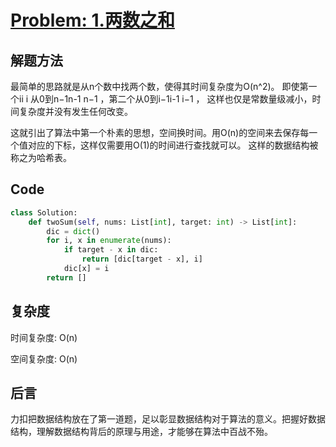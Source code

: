 # [Problem: 1.两数之和](https://leetcode.cn/problems/two-sum/description/)

## 解题方法

最简单的思路就是从n个数中找两个数，使得其时间复杂度为O(n^2)。
即使第一个ii i 从0到n−1n-1 n−1 ，第二个从0到i−1i-1 i−1 ，
这样也仅是常数量级减小，时间复杂度并没有发生任何改变。

这就引出了算法中第一个朴素的思想，空间换时间。用O(n)的空间来去保存每一个值对应的下标，这样仅需要用O(1)的时间进行查找就可以。
这样的数据结构被称之为哈希表。

## Code

```python
class Solution:
    def twoSum(self, nums: List[int], target: int) -> List[int]:
        dic = dict()
        for i, x in enumerate(nums):
            if target - x in dic:
                return [dic[target - x], i]
            dic[x] = i
        return []
```

## 复杂度

时间复杂度: O(n)

空间复杂度: O(n)


## 后言
力扣把数据结构放在了第一道题，足以彰显数据结构对于算法的意义。把握好数据结构，理解数据结构背后的原理与用途，才能够在算法中百战不殆。

